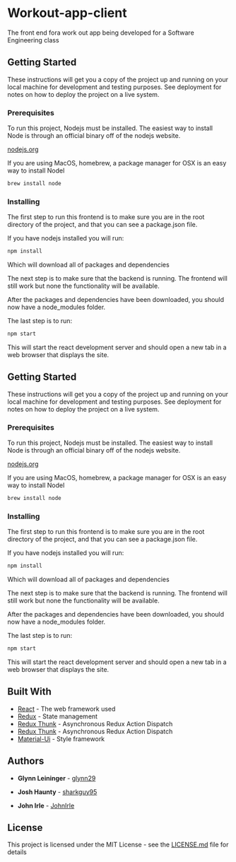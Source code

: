 # Workout-app-client

The front end fora work out app being developed for a Software Engineering class

## Getting Started

These instructions will get you a copy of the project up and running on your local machine for development and testing purposes. See deployment for notes on how to deploy the project on a live system.

### Prerequisites

To run this project, Nodejs must be installed. The easiest way to install Node is through an official binary off of the nodejs website.

[nodejs.org](https://nodejs.org/en/)

If you are using MacOS, homebrew, a package manager for OSX is an easy way to install Nodel

```sh
brew install node
```

### Installing

The first step to run this frontend is to make sure you are in the root directory of the project, and that you can see a package.json file.

If you have nodejs installed you will run:

```sh
npm install
```

Which will download all of packages and dependencies

The next step is to make sure that the backend is running. The frontend will still work but none the functionality will be available.

After the packages and dependencies have been downloaded, you should now have a node_modules folder.

The last step is to run:

```sh
npm start
```

This will start the react development server and should open a new tab in a web browser that displays the site.

## Getting Started

These instructions will get you a copy of the project up and running on your local machine for development and testing purposes. See deployment for notes on how to deploy the project on a live system.

### Prerequisites

To run this project, Nodejs must be installed. The easiest way to install Node is through an official binary off of the nodejs website.

[nodejs.org](https://nodejs.org/en/)

If you are using MacOS, homebrew, a package manager for OSX is an easy way to install Nodel

```sh
brew install node
```

### Installing

The first step to run this frontend is to make sure you are in the root directory of the project, and that you can see a package.json file.

If you have nodejs installed you will run:

```sh
npm install
```

Which will download all of packages and dependencies

The next step is to make sure that the backend is running. The frontend will still work but none the functionality will be available.

After the packages and dependencies have been downloaded, you should now have a node_modules folder.

The last step is to run:

```sh
npm start
```

This will start the react development server and should open a new tab in a web browser that displays the site.

## Built With

-   [React](https://reactjs.org/) - The web framework used
-   [Redux](https://redux.js.org/) - State management
-   [Redux Thunk](https://github.com/reduxjs/redux-thunk) - Asynchronous Redux Action Dispatch
-   [Redux Thunk](https://github.com/reduxjs/redux-thunk) - Asynchronous Redux Action Dispatch
-   [Material-Ui](https://material-ui.com/) - Style framework

## Authors

-   **Glynn Leininger** - [glynn29](https://github.com/glynn29)

-   **Josh Haunty** - [sharkguy95](https://github.com/sharkguy95)

-   **John Irle** - [JohnIrle](https://github.com/JohnIrle)

## License

This project is licensed under the MIT License - see the [LICENSE.md](LICENSE.md) file for details
